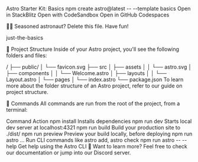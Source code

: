 Astro Starter Kit: Basics
npm create astro@latest -- --template basics
Open in StackBlitz Open with CodeSandbox Open in GitHub Codespaces

🧑‍🚀 Seasoned astronaut? Delete this file. Have fun!

just-the-basics

🚀 Project Structure
Inside of your Astro project, you'll see the following folders and files:

/
├── public/
│   └── favicon.svg
├── src
│   ├── assets
│   │   └── astro.svg
│   ├── components
│   │   └── Welcome.astro
│   ├── layouts
│   │   └── Layout.astro
│   └── pages
│       └── index.astro
└── package.json
To learn more about the folder structure of an Astro project, refer to our guide on project structure.

🧞 Commands
All commands are run from the root of the project, from a terminal:

Command	Action
npm install	Installs dependencies
npm run dev	Starts local dev server at localhost:4321
npm run build	Build your production site to ./dist/
npm run preview	Preview your build locally, before deploying
npm run astro ...	Run CLI commands like astro add, astro check
npm run astro -- --help	Get help using the Astro CLI
👀 Want to learn more?
Feel free to check our documentation or jump into our Discord server.